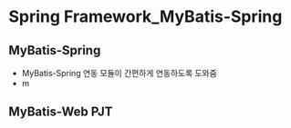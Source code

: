 # Spring Framework_MyBatis-Spring

## MyBatis-Spring
* MyBatis-Spring 연동 모듈이 간편하게 연동하도록 도와줌
* m

## MyBatis-Web PJT